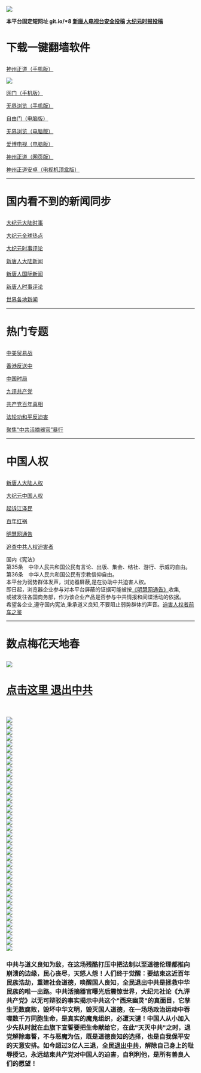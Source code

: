 <a name="1" id="1" target="_blank"></a> <span id="1"></span>
<a name="2" id="2" target="_blank"></a> <span id="2"></span>
<a name="3" id="3" target="_blank"></a> <span id="3"></span>
<a name="4" id="4" target="_blank"></a> <span id="4"></span>
<a name="5" id="5" target="_blank"></a> <span id="5"></span>
<a name="6" id="6" target="_blank"></a> <span id="6"></span>
<a name="7" id="7" target="_blank"></a> <span id="7"></span>
<a name="8" id="8" target="_blank"></a> <span id="8"></span>
<a name="9" id="9" target="_blank"></a> <span id="9"></span>
<img src="https://raw.githubusercontent.com/asdfgt5/www/master/t/fq1.jpg"><br>
<p><strong>本平台固定短网址 git.io/*8   <a href="https://github.com/asdfgt5/ntdtv/blob/master/gb/contribute.md#1">新唐人电视台安全投稿</a>  <a href="https://github.com/asdfgt5/djy/blob/master/gb/about-djy.md#1">大纪元时报投稿</a></strong></p>

<h1><p><strong>下载一键翻墙软件</strong></p></h1>
<p><a href="https://raw.githubusercontent.com/SzzdOgate/update/master/entdtvas/SzzdOgate.apk?fldfh2">神州正道（手机版）</a><img src="https://raw.githubusercontent.com/hao369/a/master/benzoutuijian.gif" alt=""></p>
<img src="https://raw.githubusercontent.com/asdfgt5/www/master/t/sz.jpg"><br>
<p><a href="https://raw.githubusercontent.com/oGate2/Up/master/oGate.apk?fldfh2">网门（手机版）</a><img src="https://raw.githubusercontent.com/hao369/a/master/benzoutuijian.gif" alt=""></p>
<p><a href="https://raw.githubusercontent.com/wujieliulan/download/master/um.apk?raw=true">无界浏览（手机版）</a></p>
<p><a href="https://raw.githubusercontent.com/freegate-release/website/gh-pages/files/fgp.zip?fldfh2">自由门（电脑版）</a><img src="https://raw.githubusercontent.com/hao369/a/master/benzoutuijian.gif" alt=""></p>
<p><a href="https://raw.githubusercontent.com/wujieliulan/download/master/u.zip?fldfh2">无界浏览（电脑版）</a><img src="https://raw.githubusercontent.com/hao369/a/master/benzoutuijian.gif" alt=""></p>
<p><a href="https://raw.githubusercontent.com/asdfgt5/www/master/szzd/iPPOTV.zip">爱博电视（电脑版）</a></p>
<p><a href="https://raw.githubusercontent.com/asdfgt5/www/master/szzd/szzdogate.rar?fldfh2">神州正道（网页版）</a></p>
<p><a href="https://raw.githubusercontent.com/SzzdOgate/update/master/entdtvas/SzzdOgateTV.apk?fldfh2">神州正道安卓（电视机顶盒版）</a></p>
<hr>
<h1><p><strong>国内看不到的新闻同步</strong></p></h1>
<p><a target="_blank" href="https://github.com/asdfgt5/djy/blob/master/gb/nsc413.md?flntdtv#1">大纪元大陆时事</a></p>
<p><a target="_blank" href="https://github.com/asdfgt5/djy/blob/master/gb/n24hr.md?flntdtv#1">大纪元全球热点</a></p>
<p><a target="_blank" href="https://github.com/asdfgt5/djy/blob/master/gb/news392.md?flntdtv#1">大纪元时事评论</a></p>
<p><a target="_blank" href="https://github.com/asdfgt5/ntdtv/blob/master/gb/prog204_1.md?flntdtv#1">新唐人大陆新闻</a></p>
<p><a target="_blank" href="https://github.com/asdfgt5/ntdtv/blob/master/gb/prog202_1.md?flntdtv#1">新唐人国际新闻</a></p>
<p><a target="_blank" href="https://github.com/asdfgt5/ntdtv/blob/master/gb/prog207_1.md?flntdtv#1">新唐人时事评论</a></p>
<p><a target="_blank" href="https://github.com/gfw-breaker/banned-news/blob/master/README.md?flntdtv&type=url14">世界各地新闻</a></p>
<hr>
<h1><p><strong>热门专题</strong></p></h1>
<p><a target="_blank" href="https://github.com/asdfgt5/ntdtv/blob/master/gb/prog1745_1.md?flntdtv#1">中美贸易战</a></p>
<p><a target="_blank" href="https://github.com/asdfgt5/ntdtv/blob/master/gb/prog205_1.md?flntdtv#1">香港反送中</a></p>
<p><a target="_blank" href="https://github.com/asdfgt5/ntdtv/blob/master/gb/prog1138_1.md?flntdtv#1">中国时局</a></p>
<p><a target="_blank" href="https://github.com/asdfgt5/djy/blob/master/gb/9p.md?flntdtv#1">九评共产党</a></p>
<p><a target="_blank" href="https://github.com/asdfgt5/ntdtv/blob/master/gb/prog1647_1.md?flntdtv#1">共产党百年真相</a></p>
<p><a target="_blank" href="https://github.com/asdfgt5/ntdtv/blob/master/gb/prog1530_1.md?flntdtv#1">法轮功和平反迫害</a></p>
<p><a target="_blank" href="https://github.com/asdfgt5/ntdtv/blob/master/gb/prog447_1.md?flntdtv#1">聚焦“中共活摘器官”暴行</a></p>
<hr>
<h1><p><strong>中国人权</strong></p></h1>
<p><a target="_blank" href="https://github.com/asdfgt5/ntdtv/blob/master/gb/prog1135_1.md?flntdtv#1">新唐人大陆人权</a></p>
<p><a target="_blank" href="https://github.com/asdfgt5/djy/blob/master/gb/ncid278.md?flntdtv#1">大纪元中国人权</a></p>
<p><a target="_blank" href="https://github.com/asdfgt5/djy/blob/master/gb/nf6123.md?flntdtv#1">起诉江泽民</a></p>
<p><a target="_blank" href="https://github.com/asdfgt5/ntdtv/blob/master/gb/prog1704_1.md?flntdtv#1">百年红祸</a></p>
<p><a href="https://github.com/asdfgt5/djy/blob/master/gb/mh/mhtg.md?flntdtv#1">明慧网通告</a></p>
<p><a target="_blank" href="https://github.com/asdfgt5/ntdtv/blob/master/gb/prog422209_1.md?flntdtv#1">追查中共人权迫害者</a></p>
国内《宪法》<br>
第35条　中华人民共和国公民有言论、出版、集会、结社、游行、示威的自由。<br>
第36条　中华人民共和国公民有宗教信仰自由。<br>
本平台为弱势群体发声，浏览器屏蔽,是在协助中共迫害人权。<br>
即日起，浏览器企业参与对本平台屏蔽的证据可能被按<a target="_blank" href="https://github.com/asdfgt5/djy/blob/master/gb/mh/mhtg.md?fldfh2#1">《明慧网通告》</a>收集,<br>
或被发往各国商务部，作为该企业产品是否参与中共情报和间谍活动的依据。<br>
希望各企业,遵守国内宪法,秉承道义良知,不要阻止弱势群体的声音。<a target="_blank" href="https://github.com/asdfgt5/djy/blob/master/gb/rq.md?fldfh2#1">迫害人权者前车之鉴</a>
<hr>
<h1><p><strong>数点梅花天地春</strong></p></h1>
<img src="https://raw.githubusercontent.com/asdfgt5/www/master/t/01.jpg">
<h1><strong><a href="https://s3-us-west-1.amazonaws.com/ogaten/show.htm?ogQuit.aspx&from=852" rel="nofollow">点击这里 退出中共</a></strong></h1><br>
<br>
<img src="https://raw.githubusercontent.com/asdfgt5/www/master/t/03.jpg"><br>
<img src="https://raw.githubusercontent.com/asdfgt5/www/master/t/04.jpg"><br>
<img src="https://raw.githubusercontent.com/asdfgt5/www/master/t/06.jpg"><br>
<img src="https://raw.githubusercontent.com/asdfgt5/www/master/t/07.jpg"><br>
<img src="https://raw.githubusercontent.com/asdfgt5/www/master/t/10.jpg"><br>
<img src="https://raw.githubusercontent.com/asdfgt5/www/master/t/11.jpg"><br>
<img src="https://raw.githubusercontent.com/asdfgt5/www/master/t/12.jpg"><br>
<img src="https://raw.githubusercontent.com/asdfgt5/www/master/t/13.jpg"><br>
<img src="https://raw.githubusercontent.com/asdfgt5/www/master/t/14.jpg"><br>
<img src="https://raw.githubusercontent.com/asdfgt5/www/master/t/15.jpg"><br>
<img src="https://raw.githubusercontent.com/asdfgt5/www/master/t/16.jpg"><br>
<img src="https://raw.githubusercontent.com/asdfgt5/www/master/t/17.jpg"><br>
<img src="https://raw.githubusercontent.com/asdfgt5/www/master/t/18.jpg"><br>
<img src="https://raw.githubusercontent.com/asdfgt5/www/master/t/19.jpg"><br>
<img src="https://raw.githubusercontent.com/asdfgt5/www/master/t/20.jpg"><br>
<img src="https://raw.githubusercontent.com/asdfgt5/www/master/t/21.jpg"><br>
<img src="https://raw.githubusercontent.com/asdfgt5/www/master/t/22.jpg"><br>
<img src="https://raw.githubusercontent.com/asdfgt5/www/master/t/23.jpg"><br>
<img src="https://raw.githubusercontent.com/asdfgt5/www/master/t/24.jpg"><br>
<img src="https://raw.githubusercontent.com/asdfgt5/www/master/t/25.jpg"><br>
<img src="https://raw.githubusercontent.com/asdfgt5/www/master/t/26.jpg"><br>
<img src="https://raw.githubusercontent.com/asdfgt5/www/master/t/27.jpg"><br>
<img src="https://raw.githubusercontent.com/asdfgt5/www/master/t/28.jpg"><br>
<img src="https://raw.githubusercontent.com/asdfgt5/www/master/t/29.jpg"><br>
<img src="https://raw.githubusercontent.com/asdfgt5/www/master/t/30.jpg"><br>
<img src="https://raw.githubusercontent.com/asdfgt5/www/master/t/31.jpg"><br>
<img src="https://raw.githubusercontent.com/asdfgt5/www/master/t/32.jpg"><br>
<img src="https://raw.githubusercontent.com/asdfgt5/www/master/t/33.jpg"><br>
<img src="https://raw.githubusercontent.com/asdfgt5/www/master/t/34.jpg"><br>
<img src="https://raw.githubusercontent.com/asdfgt5/www/master/t/35.jpg"><br>
<img src="https://raw.githubusercontent.com/asdfgt5/www/master/t/36.jpg"><br>
<img src="https://raw.githubusercontent.com/asdfgt5/www/master/t/37.jpg"><br>
<img src="https://raw.githubusercontent.com/asdfgt5/www/master/t/38.jpg"><br>
<img src="https://raw.githubusercontent.com/asdfgt5/www/master/t/39.jpg"><br>
<img src="https://raw.githubusercontent.com/asdfgt5/www/master/t/40.jpg"><br>
<img src="https://raw.githubusercontent.com/asdfgt5/www/master/t/41.jpg"><br>
<img src="https://raw.githubusercontent.com/asdfgt5/www/master/t/42.jpg"><br>
<img src="https://raw.githubusercontent.com/asdfgt5/www/master/t/43.jpg"><br>
<img src="https://raw.githubusercontent.com/asdfgt5/www/master/t/44.jpg"><br>
<h3><p><strong>中共与道义良知为敌，在这场残酷打压中把法制以至道德伦理都推向崩溃的边缘，民心丧尽，天怒人怨！人们终于觉醒：要结束这近百年民族浩劫，重建社会道德，唤醒国人良知，全民退出中共是拯救中华民族的唯一出路。中共活摘器官曝光后震惊世界，大纪元社论《九评共产党》以无可辩驳的事实揭示中共这个"西来幽灵"的真面目，它孳生无数腐败，毁坏中华文明，毁灭国人道德，在一场场政治运动中吞噬数千万同胞生命，是真实的魔鬼组织，必遭天谴！中国人从小加入少先队时就在血旗下宣誓要把生命献给它，在此"天灭中共"之时，退党解除毒誓，不与恶魔为伍，既是道德良知的选择，也是自我保平安的天意安排。如今超过3亿人三退，全民<a href="https://s3-us-west-1.amazonaws.com/ogaten/show.htm?ogQuit.aspx&from=852" rel="nofollow">退出中共</a>，解除自己身上的耻辱授记，永远结束共产党对中国人的迫害，自利利他，是所有善良人们的愿望！</strong></p></h3>
